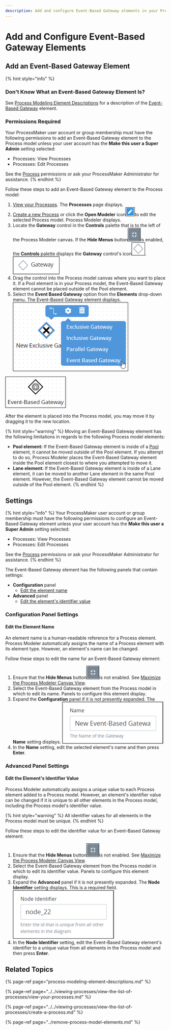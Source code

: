 ```yaml
---
description: Add and configure Event-Based Gateway elements in your Process model.
---
```


# Add and Configure Event-Based Gateway Elements

## Add an Event-Based Gateway Element

{% hint style="info" %}
### Don't Know What an Event-Based Gateway Element Is?

See [Process Modeling Element Descriptions](process-modeling-element-descriptions.md) for a description of the [Event-Based Gateway](process-modeling-element-descriptions.md#event-based-gateway) element.

### Permissions Required

Your ProcessMaker user account or group membership must have the following permissions to add an Event-Based Gateway element to the Process model unless your user account has the **Make this user a Super Admin** setting selected:

* Processes: View Processes
* Processes: Edit Processes

See the [Process](../../../processmaker-administration/permission-descriptions-for-users-and-groups.md#processes) permissions or ask your ProcessMaker Administrator for assistance.
{% endhint %}

Follow these steps to add an Event-Based Gateway element to the Process model:

1. [View your Processes](../../viewing-processes/view-the-list-of-processes/view-your-processes.md#view-all-active-processes). The **Processes** page displays.
2. [Create a new Process](../../viewing-processes/view-the-list-of-processes/create-a-process.md) or click the **Open Modeler** icon![](../../../.gitbook/assets/open-modeler-edit-icon-processes-page-processes.png)to edit the selected Process model. Process Modeler displays.
3. Locate the **Gateway** control in the **Controls** palette that is to the left of the Process Modeler canvas. If the **Hide Menus** button![](../../../.gitbook/assets/hide-menus-button-process-modeler-processes.png)is enabled, the **Controls** palette displays the **Gateway** control's icon![](../../../.gitbook/assets/gateway-icon-process-modeler-processes.png). ![](../../../.gitbook/assets/gateway-control-process-modeler-processes.png) 
4. Drag the control into the Process model canvas where you want to place it. If a Pool element is in your Process model, the Event-Based Gateway element cannot be placed outside of the Pool element.
5. Select the **Event Based Gateway** option from the **Elements** drop-down menu. The Event-Based Gateway element displays. ![](../../../.gitbook/assets/event-based-gateway-selection-process-modeler-processes.png) 

![Event-Based Gateway element](../../../.gitbook/assets/event-based-gateway-in-process-modeler-processes.png)

After the element is placed into the Process model, you may move it by dragging it to the new location.

{% hint style="warning" %}
Moving an Event-Based Gateway element has the following limitations in regards to the following Process model elements:

* **Pool element:** If the Event-Based Gateway element is inside of a [Pool](process-modeling-element-descriptions.md#pool) element, it cannot be moved outside of the Pool element. If you attempt to do so, Process Modeler places the Event-Based Gateway element inside the Pool element closest to where you attempted to move it.
* **Lane element:** If the Event-Based Gateway element is inside of a Lane element, it can be moved to another Lane element in the same Pool element. However, the Event-Based Gateway element cannot be moved outside of the Pool element.
{% endhint %}

## Settings

{% hint style="info" %}
Your ProcessMaker user account or group membership must have the following permissions to configure an Event-Based Gateway element unless your user account has the **Make this user a Super Admin** setting selected:

* Processes: View Processes
* Processes: Edit Processes

See the [Process](../../../processmaker-administration/permission-descriptions-for-users-and-groups.md#processes) permissions or ask your ProcessMaker Administrator for assistance.
{% endhint %}

The Event-Based Gateway element has the following panels that contain settings:

* **Configuration** panel
  * [Edit the element name](add-and-configure-event-based-gateway-elements.md#edit-the-element-name)
* **Advanced** panel
  * [Edit the element's identifier value](add-and-configure-event-based-gateway-elements.md#edit-the-elements-identifier-value)

### Configuration Panel Settings

#### Edit the Element Name

An element name is a human-readable reference for a Process element. Process Modeler automatically assigns the name of a Process element with its element type. However, an element's name can be changed.

Follow these steps to edit the name for an Event-Based Gateway element:

1. Ensure that the **Hide Menus** button![](../../../.gitbook/assets/hide-menus-button-process-modeler-processes.png)is not enabled. See [Maximize the Process Modeler Canvas View](../navigate-around-your-process-model.md#maximize-the-process-modeler-canvas-view).
2. Select the Event-Based Gateway element from the Process model in which to edit its name. Panels to configure this element display.
3. Expand the **Configuration** panel if it is not presently expanded. The **Name** setting displays. ![](../../../.gitbook/assets/event-based-gateway-configuration-name-process-modeler-processes.png)
4. In the **Name** setting, edit the selected element's name and then press **Enter**.

### Advanced Panel Settings

#### Edit the Element's Identifier Value

Process Modeler automatically assigns a unique value to each Process element added to a Process model. However, an element's identifier value can be changed if it is unique to all other elements in the Process model, including the Process model's identifier value.

{% hint style="warning" %}
All identifier values for all elements in the Process model must be unique.
{% endhint %}

Follow these steps to edit the identifier value for an Event-Based Gateway element:

1. Ensure that the **Hide Menus** button![](../../../.gitbook/assets/hide-menus-button-process-modeler-processes.png)is not enabled. See [Maximize the Process Modeler Canvas View](../navigate-around-your-process-model.md#maximize-the-process-modeler-canvas-view).
2. Select the Event-Based Gateway element from the Process model in which to edit its identifier value. Panels to configure this element display.
3. Expand the **Advanced** panel if it is not presently expanded. The **Node Identifier** setting displays. This is a required field. ![](../../../.gitbook/assets/identifier-event-based-gateway-process-modeler-processes.png)
4. In the **Node Identifier** setting, edit the Event-Based Gateway element's identifier to a unique value from all elements in the Process model and then press **Enter**.

## Related Topics

{% page-ref page="process-modeling-element-descriptions.md" %}

{% page-ref page="../../viewing-processes/view-the-list-of-processes/view-your-processes.md" %}

{% page-ref page="../../viewing-processes/view-the-list-of-processes/create-a-process.md" %}

{% page-ref page="../remove-process-model-elements.md" %}

